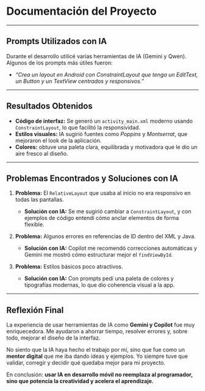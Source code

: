 # **Documentación del Proyecto**

---

## **Prompts Utilizados con IA**

Durante el desarrollo utilicé varias herramientas de IA (Gemini y Qwen). Algunos de los prompts más útiles fueron:

* *“Crea un layout en Android con ConstraintLayout que tenga un EditText, un Button y un TextView centrados y responsivos.”*

---

## **Resultados Obtenidos**

* **Código de interfaz:** Se generó un `activity_main.xml` moderno usando `ConstraintLayout`, lo que facilitó la responsividad.
* **Estilos visuales:** IA sugirió fuentes como *Poppins* y *Montserrat*, que mejoraron el look de la aplicación.
* **Colores:** obtuve una paleta clara, equilibrada y motivadora que le dio un aire fresco al diseño.

---

## **Problemas Encontrados y Soluciones con IA**

1. **Problema:** El `RelativeLayout` que usaba al inicio no era responsivo en todas las pantallas.

   * **Solución con IA:** Se me sugirió cambiar a `ConstraintLayout`, y con ejemplos de código entendí cómo anclar elementos de forma flexible.

2. **Problema:** Algunos errores en referencias de ID dentro del XML y Java.

   * **Solución con IA:** Copilot me recomendó correcciones automáticas y Gemini me mostró cómo estructurar mejor el `findViewById`.

3. **Problema:** Estilos básicos poco atractivos.

   * **Solución con IA:** Con prompts pedí una paleta de colores y tipografías modernas, lo que dio coherencia visual a la app.

---

## **Reflexión Final**

La experiencia de usar herramientas de IA como **Gemini y Copilot** fue muy enriquecedora. Me ayudaron a ahorrar tiempo, resolver errores y, sobre todo, mejorar el diseño de la interfaz.

No siento que la IA haya hecho el trabajo por mí, sino que fue como un **mentor digital** que me iba dando ideas y ejemplos. Yo siempre tuve que validar, corregir y decidir qué quedaba mejor para mi proyecto.

En conclusión: **usar IA en desarrollo móvil no reemplaza al programador, sino que potencia la creatividad y acelera el aprendizaje.**
